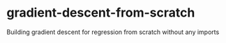 # gradient-descent-from-scratch
Building gradient descent for regression from scratch without any imports
